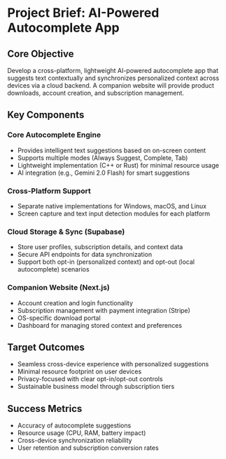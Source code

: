 # Project Brief: AI-Powered Autocomplete App

## Core Objective
Develop a cross-platform, lightweight AI-powered autocomplete app that suggests text contextually and synchronizes personalized context across devices via a cloud backend. A companion website will provide product downloads, account creation, and subscription management.

## Key Components

### Core Autocomplete Engine
- Provides intelligent text suggestions based on on-screen content
- Supports multiple modes (Always Suggest, Complete, Tab)
- Lightweight implementation (C++ or Rust) for minimal resource usage
- AI integration (e.g., Gemini 2.0 Flash) for smart suggestions

### Cross-Platform Support
- Separate native implementations for Windows, macOS, and Linux
- Screen capture and text input detection modules for each platform

### Cloud Storage & Sync (Supabase)
- Store user profiles, subscription details, and context data
- Secure API endpoints for data synchronization
- Support both opt-in (personalized context) and opt-out (local autocomplete) scenarios

### Companion Website (Next.js)
- Account creation and login functionality
- Subscription management with payment integration (Stripe)
- OS-specific download portal
- Dashboard for managing stored context and preferences

## Target Outcomes
- Seamless cross-device experience with personalized suggestions
- Minimal resource footprint on user devices
- Privacy-focused with clear opt-in/opt-out controls
- Sustainable business model through subscription tiers

## Success Metrics
- Accuracy of autocomplete suggestions
- Resource usage (CPU, RAM, battery impact)
- Cross-device synchronization reliability
- User retention and subscription conversion rates 
